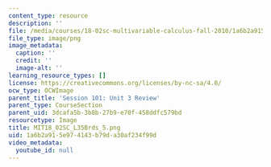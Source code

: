 ```yaml
---
content_type: resource
description: ''
file: /media/courses/18-02sc-multivariable-calculus-fall-2010/1a6b2a915e974143b79da30af234f99d_MIT18_02SC_L35Brds_5.png
file_type: image/png
image_metadata:
  caption: ''
  credit: ''
  image-alt: ''
learning_resource_types: []
license: https://creativecommons.org/licenses/by-nc-sa/4.0/
ocw_type: OCWImage
parent_title: 'Session 101: Unit 3 Review'
parent_type: CourseSection
parent_uid: 3dcafa5b-3b8b-27b9-e70f-458ddfc579bd
resourcetype: Image
title: MIT18_02SC_L35Brds_5.png
uid: 1a6b2a91-5e97-4143-b79d-a30af234f99d
video_metadata:
  youtube_id: null
---
```

